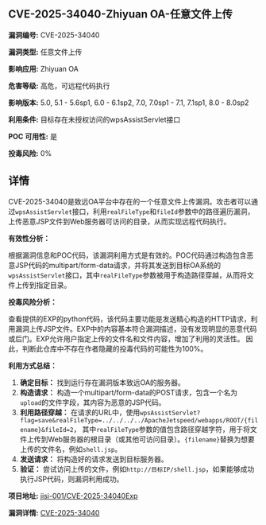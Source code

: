 ## CVE-2025-34040-Zhiyuan OA-任意文件上传

**漏洞编号:** CVE-2025-34040

**漏洞类型:** 任意文件上传

**影响应用:** Zhiyuan OA

**危害等级:** 高危，可远程代码执行

**影响版本:** 5.0, 5.1 - 5.6sp1, 6.0 - 6.1sp2, 7.0, 7.0sp1 - 7.1, 7.1sp1, 8.0 - 8.0sp2

**利用条件:** 目标存在未授权访问的wpsAssistServlet接口

**POC 可用性:** 是

**投毒风险:** 0%

## 详情

CVE-2025-34040是致远OA平台中存在的一个任意文件上传漏洞。攻击者可以通过`wpsAssistServlet`接口，利用`realFileType`和`fileId`参数中的路径遍历漏洞，上传恶意JSP文件到Web服务器可访问的目录，从而实现远程代码执行。

**有效性分析：**

根据漏洞信息和POC代码，该漏洞利用方式是有效的。POC代码通过构造包含恶意JSP代码的multipart/form-data请求，并将其发送到目标OA系统的`wpsAssistServlet`接口，其中`realFileType`参数被用于构造路径穿越，从而将文件上传到指定目录。

**投毒风险分析：**

查看提供的EXP的python代码，该代码主要功能是发送精心构造的HTTP请求，利用漏洞上传JSP文件。EXP中的内容基本符合漏洞描述，没有发现明显的恶意代码或后门。EXP允许用户指定上传的文件名和文件内容，增加了利用的灵活性。 因此，判断此仓库中不存在作者隐藏的投毒代码的可能性为100%。

**利用方式总结：**

1.  **确定目标：** 找到运行存在漏洞版本致远OA的服务器。
2.  **构造请求：** 构造一个multipart/form-data的POST请求，包含一个名为`upload`的文件字段，其内容为恶意的JSP代码。
3.  **利用路径穿越：** 在请求的URL中，使用`wpsAssistServlet?flag=save&realFileType=../../../../ApacheJetspeed/webapps/ROOT/{filename}&fileId=2`， 其中`realFileType`参数的值包含路径穿越字符，用于将文件上传到Web服务器的根目录（或其他可访问目录）。`{filename}`替换为想要上传的文件名，例如`shell.jsp`。
4.  **发送请求：** 将构造好的请求发送到目标服务器。
5.  **验证：** 尝试访问上传的文件，例如`http://目标IP/shell.jsp`，如果能够成功执行JSP代码，则漏洞利用成功。

**项目地址:** [jisi-001/CVE-2025-34040Exp](https://github.com/jisi-001/CVE-2025-34040Exp)

**漏洞详情:** [CVE-2025-34040](https://nvd.nist.gov/vuln/detail/CVE-2025-34040)